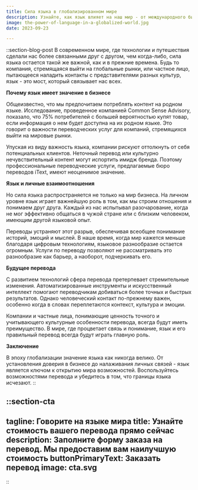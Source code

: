 ```yaml
---
title: Сила языка в глобализированном мире
description: Узнайте, как язык влияет на наш мир - от международного бизнеса до личных отношений. Откройте для себя огромную ценность переводческих услуг в наш век глобализации
image: the-power-of-language-in-a-globalized-world.jpg
date: 2023-09-23

---
```


::section-blog-post
В современном мире, где технологии и путешествия сделали нас более связанными друг с другом, чем когда-либо, сила языка остается такой же важной, как и в прежние времена. Будь то компания, стремящаяся выйти на глобальные рынки, или частное лицо, пытающееся наладить контакты с представителями разных культур, язык - это мост, который связывает нас всех.

**Почему язык имеет значение в бизнесе**

Общеизвестно, что мы предпочитаем потреблять контент на родном языке. Исследование, проведенное компанией Common Sense Advisory, показало, что 75% потребителей с большей вероятностью купят товар, если информация о нем будет доступна на их родном языке. Это говорит о важности переводческих услуг для компаний, стремящихся выйти на мировые рынки.

Упуская из виду важность языка, компании рискуют оттолкнуть от себя потенциальных клиентов. Неточный перевод или культурно нечувствительный контент могут испортить имидж бренда. Поэтому профессиональные переводческие услуги, предлагаемые бюро переводов iText, имеют неоценимое значение.

**Язык и личные взаимоотношения**

Но сила языка распространяется не только на мир бизнеса. На личном уровне язык играет важнейшую роль в том, как мы строим отношения и понимаем друг друга. Каждый из нас испытывал разочарование, когда не мог эффективно общаться в чужой стране или с близким человеком, имеющим другой языковой опыт.

Переводы устраняют этот разрыв, обеспечивая всеобщее понимание историй, эмоций и мыслей. В наше время, когда мир кажется меньше благодаря цифровым технологиям, языковое разнообразие остается огромным. Услуги по переводу позволяют не рассматривать это разнообразие как барьер, а наоборот, подчеркивать его.

**Будущее перевода**

С развитием технологий сфера перевода претерпевает стремительные изменения. Автоматизированные инструменты и искусственный интеллект помогают переводчикам добиваться более точных и быстрых результатов. Однако человеческий контакт по-прежнему важен, особенно когда в словах переплетаются контекст, культура и эмоции.

Компании и частные лица, понимающие ценность точного и учитывающего культурные особенности перевода, всегда будут иметь преимущество. В мире, где процветает связь и понимание, язык и его правильный перевод всегда будут играть главную роль.

**Заключение**

В эпоху глобализации значение языка как никогда велико. От установления доверия в бизнесе до налаживания личных связей - язык является ключом к открытию мира возможностей. Воспользуйтесь возможностями перевода и убедитесь в том, что границы языка исчезают.
::

::section-cta
---
tagline: Говорите на языке мира
title: Узнайте стоимость вашего перевода прямо сейчас
description: Заполните форму заказа на перевод. Мы предоставим вам наилучшую стоимость
buttonPrimaryText: Заказать перевод
image: cta.svg
---
::